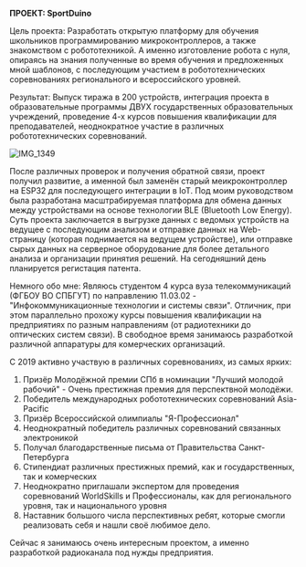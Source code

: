 **ПРОЕКТ: SportDuino**

Цель проекта: Разработать открытую платформу для обучения школьников программированию микроконтроллеров, а также знакомством с робототехникой. А именно изготовление робота с нуля, опираясь на знания полученные во время обучения и предложенных мной шаблонов, с последующим участием в робототехнических соревнованиях регионального и всероссийского уровней.

Результат: Выпуск тиража в 200 устройств, интеграция проекта в образовательные программы ДВУХ государственных образовательных учреждений, проведение 4-х курсов повышения квалификации для преподавателей, неоднократное участие в различных робототехнических соревнований.

![IMG_1349](https://github.com/user-attachments/assets/59b780a4-0e10-440e-ba12-100a198720ab)

После различных проверок и получения обратной связи, проект получил развитие, а именной был заменён старый меикроконтроллер на ESP32 для последующего интеграции в IoT. 
Под моим руководством была разработана масштрабируемая платформа для обмена данных между устройствами на основе технологии BLE (Bluetooth Low Energy). Суть проекта заключается в выгрузке данных с ведомых устройств на ведущее с последующим анализом и отправке данных на Web-страницу (которая поднимается на ведущем устройстве), или отправке сырых данных на серверное оборудование для более детального анализа и организации принятия решений. На сегодняшний день планируется регистация патента.

Немного обо мне: 
Являюсь студентом 4 курса вуза телекоммуникаций (ФГБОУ ВО СПБГУТ) по направлению 11.03.02 - "Инфокоммуникационные технологии и системы связи". 
Отличник, при этом параллельно прохожу курсы повышения квалификации на предприятиях по разным направлениям (от радиотехники до оптических систем связи). 
В свободное время занимаюсь разработкой различной аппаратуры для комерческих организаций. 

С 2019 активно участвую в различных соревнованиях, из самых ярких:

1. Призёр Молодёжной премии СПб в номинации "Лучший молодой рабочий" - Очень престижная премия для перспектвной молодёжи.
2. Победитель международных робототехнических соревнований Asia-Pacific
3. Призёр Всероссийской олимпиалы "Я-Профессионал"
4. Неоднократный победитель различных соревнований связанных электроникой
5. Получал благодарственные письма от Правительства Санкт-Петербурга
6. Стипендиат различных престижных премий, как и государственных, так и комерческих
7. Неоднократно приглашали экспертом для проведения соревнований WorldSkills и Профессионалы, как для регионального уровня, так и национального уровня
8. Наставник большого числа перспективных ребят, которые смогли реализовать себя и нашли своё любимое дело.

Сейчас я занимаюсь очень интересным проектом, а именно разработкой радиоканала под нужды предприятия.


